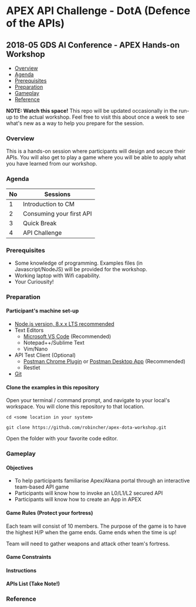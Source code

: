 # APEX API Challenge - DotA (Defence of the APIs)
## 2018-05 GDS AI Conference - APEX Hands-on Workshop

 * [Overview](#overview)
 * [Agenda](#agenda)
 * [Prerequisites](#prerequisites)
 * [Preparation](#preparation)
 * [Gameplay](#gameplay)
 * [Reference](#reference)

**NOTE: Watch this space!** This repo will be updated occasionally in the run-up to the actual workshop. Feel free to visit this about once a week to see what's new as a way to help you prepare for the session.

### Overview

This is a hands-on session where participants will design and secure their APIs. You will also get to play a game where you will be able to apply what you have learned from our workshop.

### Agenda

| No | Sessions |
| --- | --- |
| 1 | Introduction to CM |
| 2 | Consuming your first API |
| 3 | Quick Break |
| 4 | API Challenge |

### Prerequisites

- Some knowledge of programming. Examples files (in Javascript/NodeJS) will be provided for the workshop.
- Working laptop with Wifi capability.
- Your Curiousity!

### Preparation

#### Participant's machine set-up 

- [Node.js version, 8.x.x LTS recommended](https://nodejs.org/en/download/)
- Text Editors
    - [Microsoft VS Code](https://code.visualstudio.com/download) (Recommended)
    - Notepad++/Sublime Text
    - Vim/Nano
- API Test Client (Optional) 
    - [Postman Chrome Plugin](https://chrome.google.com/webstore/detail/postman/fhbjgbiflinjbdggehcddcbncdddomop?hl=en) or [Postman Desktop App](https://www.getpostman.com/) (Recommended)
    - Restlet
- [Git](https://git-scm.com/downloads)

#### Clone the examples in this repository

Open your terminal / command prompt, and navigate to your local's workspace. You will clone this repository to that location.

```
cd <some location in your system>

git clone https://github.com/robincher/apex-dota-workshop.git
```

Open the folder with your favorite code editor.

### Gameplay

#### Objectives
- To help participants familiarise Apex/Akana portal through an interactive team-based API game
- Participants will know how to invoke an L0/L1/L2 secured API 
- Participants will know how to create an App in APEX

#### Game Rules (Protect your fortress)
Each team will consist of 10 members. The purpose of the game is to have the highest H/P when the game ends. Game ends when the time is up!

Team will need to gather weapons and attack other team's fortress.

#### Game Constraints

#### Instructions

#### APIs List (Take Note!)

### Reference

